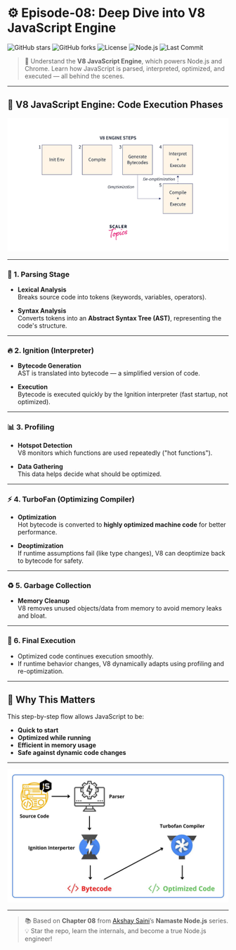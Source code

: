 # ⚙️ Episode-08: Deep Dive into V8 JavaScript Engine

![GitHub stars](https://img.shields.io/github/stars/HarshilTandel/NamasteNodeJs?style=social)
![GitHub forks](https://img.shields.io/github/forks/HarshilTandel/NamasteNodeJs?style=social)
![License](https://img.shields.io/github/license/HarshilTandel/NamasteNodeJs)
![Node.js](https://img.shields.io/badge/node.js-18.x-brightgreen)
![Last Commit](https://img.shields.io/github/last-commit/HarshilTandel/NamasteNodeJs)

> 🧠 Understand the **V8 JavaScript Engine**, which powers Node.js and Chrome. Learn how JavaScript is parsed, interpreted, optimized, and executed — all behind the scenes.

---

## 🚦 V8 JavaScript Engine: Code Execution Phases

![V8 Engine Phases](./v8_phases.png)

---

### 🧾 1. Parsing Stage

- **Lexical Analysis**  
  Breaks source code into tokens (keywords, variables, operators).

- **Syntax Analysis**  
  Converts tokens into an **Abstract Syntax Tree (AST)**, representing the code's structure.

---

### 🔥 2. Ignition (Interpreter)

- **Bytecode Generation**  
  AST is translated into bytecode — a simplified version of code.

- **Execution**  
  Bytecode is executed quickly by the Ignition interpreter (fast startup, not optimized).

---

### 📊 3. Profiling

- **Hotspot Detection**  
  V8 monitors which functions are used repeatedly ("hot functions").

- **Data Gathering**  
  This data helps decide what should be optimized.

---

### ⚡ 4. TurboFan (Optimizing Compiler)

- **Optimization**  
  Hot bytecode is converted to **highly optimized machine code** for better performance.

- **Deoptimization**  
  If runtime assumptions fail (like type changes), V8 can deoptimize back to bytecode for safety.

---

### ♻️ 5. Garbage Collection

- **Memory Cleanup**  
  V8 removes unused objects/data from memory to avoid memory leaks and bloat.

---

### 🧮 6. Final Execution

- Optimized code continues execution smoothly.
- If runtime behavior changes, V8 dynamically adapts using profiling and re-optimization.

---

## 🧠 Why This Matters

This step-by-step flow allows JavaScript to be:

- **Quick to start**
- **Optimized while running**
- **Efficient in memory usage**
- **Safe against dynamic code changes**

---

![V8 Engine Architecture](./v8_arc.png)

---

> 📚 Based on **Chapter 08** from [Akshay Saini](https://github.com/akshaymarch7)’s **Namaste Node.js** series.  
> 💡 Star the repo, learn the internals, and become a true Node.js engineer!
